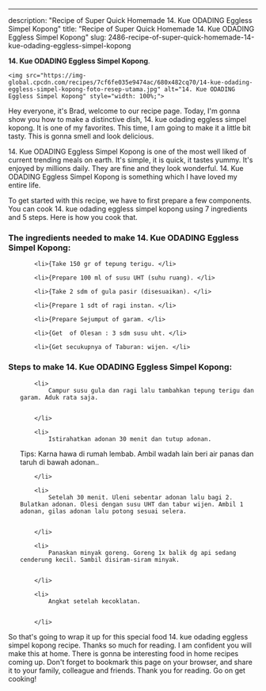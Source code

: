 ---
description: "Recipe of Super Quick Homemade 14. Kue ODADING Eggless Simpel Kopong"
title: "Recipe of Super Quick Homemade 14. Kue ODADING Eggless Simpel Kopong"
slug: 2486-recipe-of-super-quick-homemade-14-kue-odading-eggless-simpel-kopong

<p>
	<strong>14. Kue ODADING Eggless Simpel Kopong</strong>. 
	
</p>
<p>
	
	<img src="https://img-global.cpcdn.com/recipes/7cf6fe035e9474ac/680x482cq70/14-kue-odading-eggless-simpel-kopong-foto-resep-utama.jpg" alt="14. Kue ODADING Eggless Simpel Kopong" style="width: 100%;">
	
	
</p>
<p>
	Hey everyone, it's Brad, welcome to our recipe page. Today, I'm gonna show you how to make a distinctive dish, 14. kue odading eggless simpel kopong. It is one of my favorites. This time, I am going to make it a little bit tasty. This is gonna smell and look delicious.
</p>
	
<p>
	
</p>
<p>
	14. Kue ODADING Eggless Simpel Kopong is one of the most well liked of current trending meals on earth. It's simple, it is quick, it tastes yummy. It's enjoyed by millions daily. They are fine and they look wonderful. 14. Kue ODADING Eggless Simpel Kopong is something which I have loved my entire life.
</p>

<p>
To get started with this recipe, we have to first prepare a few components. You can cook 14. kue odading eggless simpel kopong using 7 ingredients and 5 steps. Here is how you cook that.
</p>

<h3>The ingredients needed to make 14. Kue ODADING Eggless Simpel Kopong:</h3>

<ol>
	
		<li>{Take 150 gr of tepung terigu. </li>
	
		<li>{Prepare 100 ml of susu UHT (suhu ruang). </li>
	
		<li>{Take 2 sdm of gula pasir (disesuaikan). </li>
	
		<li>{Prepare 1 sdt of ragi instan. </li>
	
		<li>{Prepare Sejumput of garam. </li>
	
		<li>{Get  of Olesan : 3 sdm susu uht. </li>
	
		<li>{Get secukupnya of Taburan: wijen. </li>
	
</ol>
<p>
	
</p>

<h3>Steps to make 14. Kue ODADING Eggless Simpel Kopong:</h3>

<ol>
	
		<li>
			Campur susu gula dan ragi lalu tambahkan tepung terigu dan garam. Aduk rata saja.
			
			
		</li>
	
		<li>
			Istirahatkan adonan 30 menit dan tutup adonan. 
Tips: Karna hawa di rumah lembab. Ambil wadah lain beri air panas dan taruh di bawah adonan..
			
			
		</li>
	
		<li>
			Setelah 30 menit. Uleni sebentar adonan lalu bagi 2. Bulatkan adonan. Olesi dengan susu UHT dan tabur wijen. Ambil 1 adonan, gilas adonan lalu potong sesuai selera.
			
			
		</li>
	
		<li>
			Panaskan minyak goreng. Goreng 1x balik dg api sedang cenderung kecil. Sambil disiram-siram minyak.
			
			
		</li>
	
		<li>
			Angkat setelah kecoklatan.
			
			
		</li>
	
</ol>

<p>
	
</p>

<p>
	So that's going to wrap it up for this special food 14. kue odading eggless simpel kopong recipe. Thanks so much for reading. I am confident you will make this at home. There is gonna be interesting food in home recipes coming up. Don't forget to bookmark this page on your browser, and share it to your family, colleague and friends. Thank you for reading. Go on get cooking!
</p>
